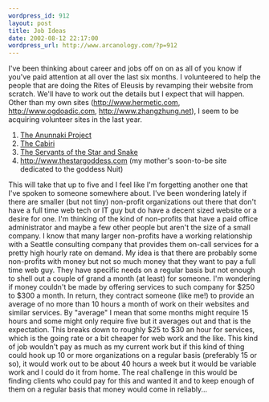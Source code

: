 ```yaml
--- 
wordpress_id: 912
layout: post
title: Job Ideas
date: 2002-08-12 22:17:00
wordpress_url: http://www.arcanology.com/?p=912
---
```

I've been thinking about career and jobs off on on as all of you know if you've paid attention at all over the last six months. I volunteered to help the people that are doing the Rites of Eleusis by revamping their website from scratch. We'll have to work out the details but I expect that will happen. Other than my own sites (<a href="http://www.hermetic.com">http://www.hermetic.com</a>, <a href="http://www.ogdoadic.com">http://www.ogdoadic.com</a>, <a href="http://www.zhangzhung.net">http://www.zhangzhung.net</a>), I seem to be acquiring volunteer sites in the last year. <ol>
          <li>
            <a href="http://www.anunnaki.org">The Anunnaki Project</a>
          </li>
          <li>
            <a href="http://www.cabiri.org">The Cabiri</a>
          </li>
          <li>
            <a href="http://www.sotss.org">The Servants of the Star and Snake</a>
          </li>
          <li>
            <a href="http://www.thestargoddess.com">http://www.thestargoddess.com</a> (my mother's soon-to-be site dedicated to the goddess Nuit)
          </li>
        </ol> This will take that up to five and I feel like I'm forgetting another one that I've spoken to someone somewhere about. I've been wondering lately if there are smaller (but not tiny) non-profit organizations out there that don't have a full time web tech or IT guy but do have a decent sized website or a desire for one. I'm thinking of the kind of non-profits that have a paid office administrator and maybe a few other people but aren't the size of a small company. I know that many larger non-profits have a working relationship with a Seattle consulting company that provides them on-call services for a pretty high hourly rate on demand. My idea is that there are probably some non-profits with money but not so much money that they want to pay a full time web guy. They have specific needs on a regular basis but not enough to shell out a couple of grand a month (at least) for someone. I'm wondering if money couldn't be made by offering services to such company for $250 to $300 a month. In return, they contract someone (like me!) to provide an average of no more than 10 hours a month of work on their websites and similar services. By "average" I mean that some months might require 15 hours and some might only require five but it averages out and that is the expectation. This breaks down to roughly $25 to $30 an hour for services, which is the going rate or a bit cheaper for web work and the like. This kind of job wouldn't pay as much as my current work but if this kind of thing could hook up 10 or more organizations on a regular basis (preferably 15 or so), it would work out to be about 40 hours a week but it would be variable work and I could do it from home. The real challenge in this would be finding clients who could pay for this and wanted it and to keep enough of them on a regular basis that money would come in reliably...